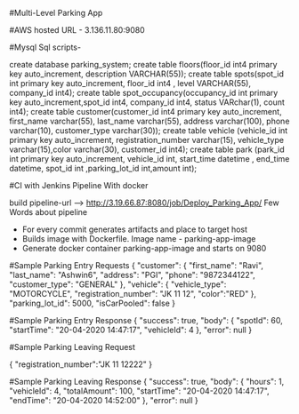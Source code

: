 
#Multi-Level Parking App

#AWS hosted URL - 3.136.11.80:9080


#Mysql Sql scripts-

create database parking_system;
create table floors(floor_id int4 primary key auto_increment, description VARCHAR(55));
create table spots(spot_id int primary key auto_increment, floor_id int4 , level VARCHAR(55), company_id int4);
create table spot_occupancy(occupancy_id int primary key auto_increment,spot_id int4, company_id int4, status VARchar(1), count int4);
create table customer(customer_id int4 primary key auto_increment, first_name varchar(55), last_name varchar(55), address varchar(100), phone varchar(10), customer_type varchar(30));
create table vehicle (vehicle_id int primary key auto_increment, registration_number varchar(15), vehicle_type varchar(15),color varchar(30), customer_id int4);
create table park (park_id int primary key auto_increment, vehicle_id int, start_time datetime , end_time datetime, spot_id int ,parking_lot_id int,amount int);


#CI with Jenkins Pipeline With docker

build pipeline-url --> http://3.19.66.87:8080/job/Deploy_Parking_App/
Few Words about pipeline
- For every commit generates artifacts and place to target host
- Builds image with Dockerfile. Image name - parking-app-image
- Generate docker container parking-app-image and starts on 9080


#Sample Parking Entry Requests 
{
    "customer": {
        "first_name": "Ravi",
        "last_name": "Ashwin6",
        "address": "PGI",
        "phone": "9872344122",
        "customer_type": "GENERAL"
    },
    "vehicle": {
        "vehicle_type": "MOTORCYCLE",
        "registration_number": "JK 11 12",
        "color":"RED"
    },
    "parking_lot_id": 5000,
    "isCarPooled": false
}

#Sample Parking Entry Response
{
    "success": true,
    "body": {
        "spotId": 60,
        "startTime": "20-04-2020 14:47:17",
        "vehicleId": 4
    },
    "error": null
}

#Sample Parking Leaving Request

{
	"registration_number":"JK 11 12222"
}

#Sample Parking Leaving Response 
{
    "success": true,
    "body": {
        "hours": 1,
        "vehicleId": 4,
        "totalAmount": 100,
        "startTime": "20-04-2020 14:47:17",
        "endTime": "20-04-2020 14:52:00"
    },
    "error": null
}





